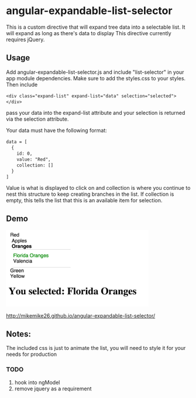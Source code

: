 # angular-expandable-list-selector
This is a custom directive that will expand tree data into a selectable list.  It will expand as long as there's data to display
This directive currently requires jQuery.

## Usage
Add angular-expandable-list-selector.js and include "list-selector" in your app module dependencies.  Make sure to add the styles.css to your styles.  Then include
    
    <div class="expand-list" expand-list="data" selection="selected"></div>

pass your data into the expand-list attribute and your selection is returned via the selection attribute.


Your data must have the following format:

    data = [
      {
        id: 0,
        value: "Red",
        collection: []
      }
    ]

Value is what is displayed to click on and collection is where you continue to nest this structure to keep creating branches in the list.
If collection is empty, this tells the list that this is an available item for selection.

## Demo

<img src="/demo/example.png" width="390" height="209">

http://mikemike26.github.io/angular-expandable-list-selector/

## Notes:

The included css is just to animate the list, you will need to style it for your needs for production

### TODO
1. hook into ngModel
2. remove jquery as a requirement

